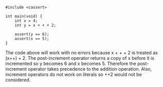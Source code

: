 ```
#include <cassert>

int main(void) {
	int x = 4;
	int y = x + + + 2;

	assert(y == 6);
	assert(x == 5);
}

```


The code above will work with no errors because x + + + 2 is treated as (x++) + 2. The post-increment operator returns a copy of x before it is
incremented so y becomes 6 and x becomes 5. Therefore the post-increment operator takes precedence to the addition operation. Also,
increment operators do not work on literals so ++2 would not be considered.